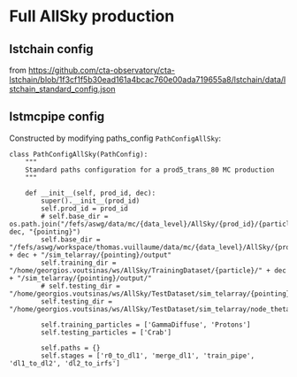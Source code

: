 # Full AllSky production

## lstchain config

from
https://github.com/cta-observatory/cta-lstchain/blob/1f3cf1f5b30ead161a4bcac760e00ada719655a8/lstchain/data/lstchain_standard_config.json


## lstmcpipe config

Constructed by modifying paths_config `PathConfigAllSky`:
```
class PathConfigAllSky(PathConfig):
    """
    Standard paths configuration for a prod5_trans_80 MC production
    """

    def __init__(self, prod_id, dec):
        super().__init__(prod_id)
        self.prod_id = prod_id
        # self.base_dir = os.path.join("/fefs/aswg/data/mc/{data_level}/AllSky/{prod_id}/{particle}/", dec, "{pointing}")
        self.base_dir = "/fefs/aswg/workspace/thomas.vuillaume/data/mc/{data_level}/AllSky/{prod_id}/{particle}/" + dec + "/sim_telarray/{pointing}/output"
        self.training_dir = "/home/georgios.voutsinas/ws/AllSky/TrainingDataset/{particle}/" + dec + "/sim_telarray/{pointing}/output/"
        # self.testing_dir = "/home/georgios.voutsinas/ws/AllSky/TestDataset/sim_telarray/{pointing}/output_v1.4/"
        self.testing_dir = "/home/georgios.voutsinas/ws/AllSky/TestDataset/sim_telarray/node_theta_10.0_az_102.199_/output_v1.4/"

        self.training_particles = ['GammaDiffuse', 'Protons']
        self.testing_particles = ['Crab']

        self.paths = {}
        self.stages = ['r0_to_dl1', 'merge_dl1', 'train_pipe', 'dl1_to_dl2', 'dl2_to_irfs']
```
